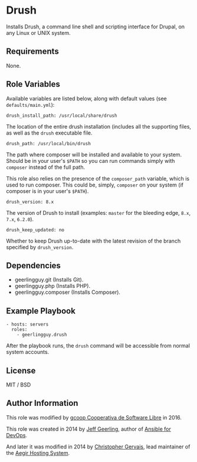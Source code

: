 Drush
=====

Installs Drush, a command line shell and scripting interface for Drupal, on any Linux or UNIX system.

Requirements
------------

None.

Role Variables
--------------

Available variables are listed below, along with default values (see `defaults/main.yml`):

    drush_install_path: /usr/local/share/drush

The location of the entire drush installation (includes all the supporting files, as well as the `drush` executable file.

    drush_path: /usr/local/bin/drush

The path where composer will be installed and available to your system. Should be in your user's `$PATH` so you can run commands simply with `composer` instead of the full path.

This role also relies on the presence of the `composer_path` variable, which is used to run composer. This could be, simply, `composer` on your system (if composer is in your user's `$PATH`).

    drush_version: 8.x

The version of Drush to install (examples: `master` for the bleeding edge, `8.x`, `7.x`, `6.2.0`).

    drush_keep_updated: no

Whether to keep Drush up-to-date with the latest revision of the branch specified by `drush_version`.

Dependencies
------------

  - geerlingguy.git (Installs Git).
  - geerlingguy.php (Installs PHP).
  - geerlingguy.composer (Installs Composer).

Example Playbook
----------------

    - hosts: servers
      roles:
        - geerlingguy.drush

After the playbook runs, the `drush` command will be accessible from normal system accounts.

License
-------

MIT / BSD

Author Information
------------------

This role was modified by [gcoop Cooperativa de Software Libre](https://www.gcoop.coop) in 2016.

This role was created in 2014 by [Jeff Geerling](http://jeffgeerling.com/), author of [Ansible for DevOps](http://ansiblefordevops.com/).

And later it was modified in 2014 by [Christopher Gervais](http://ergonlogic.com/), lead maintainer of the [Aegir Hosting System](http://www.aegirproject.org).
